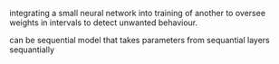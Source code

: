 integrating a small neural network into training of another to oversee weights in intervals to detect unwanted behaviour.

can be sequential model that takes parameters from sequantial layers sequantially
